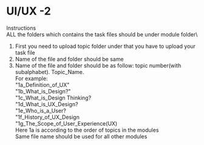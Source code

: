 # UI/UX -2

Instructions\
ALL the folders which contains the task files should be under module folder\
1. First you need to upload topic folder under that you have to upload your task file
2. Name of the file and folder should be same
3. Name of the file and folder should be as follow: topic number(with subalphabet). Topic_Name.\
For example:\
                 "1a_Definition_of_UX"\
                 "1b_What_is_Design?"\
                 "1c_What_is_Design Thinking?\
                 "1d_What_is_UX_Design?\
                 "1e_Who_is_a_User?\
                 "1f_History_of_UX_Design\
                 "1g_The_Scope_of_User_Experience(UX)\
Here 1a is according to the order of topics in the modules\
Same file name should be used for all other modules

